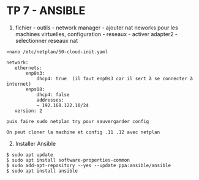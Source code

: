 # TP 7 - ANSIBLE


1. fichier - outils - network manager - ajouter nat neworks
   pour les machines virtuelles, configuration - reseaux - activer adapter2 - selectionner reseaux nat
   
```
>nano /etc/netplan/50-cloud-init.yaml

network:
   ethernets:
       enp0s3:
           dhcp4: true  (il faut enp0s3 car il sert à se connecter à internet)
       enps08:
           dhcp4: false
           addresses:
           − 192.168.122.10/24
   version: 2

puis faire sudo netplan try pour sauvergarder config

On peut cloner la machine et config .11 .12 avec netplan

```

2. Installer Ansible

```
$ sudo apt update
$ sudo apt install software-properties-common
$ sudo add-apt-repository --yes --update ppa:ansible/ansible
$ sudo apt install ansible
```
